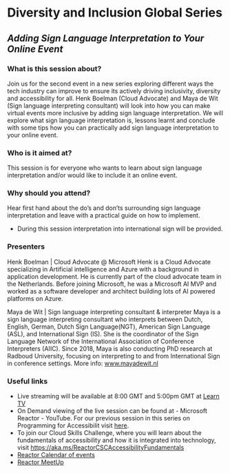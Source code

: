 #   Diversity and Inclusion Global Series   

## *Adding Sign Language Interpretation to Your Online Event*

### What is this session about?
Join us for the second event in a new series exploring different ways the tech industry can improve to ensure its actively driving inclusivity, diversity and accessibility for all. Henk Boelman (Cloud Advocate) and Maya de Wit (Sign language interpreting consultant) will look into how you can make virtual events more inclusive by adding sign language interpretation. We will explore what sign language interpretation is, lessons learnt and conclude with some tips how you can practically add sign language interpretation to your online event.

### Who is it aimed at?
This session is for everyone who wants to learn about sign language interpretation and/or would like to include it an online event.

### Why should you attend?
Hear first hand about the do’s and don’ts surrounding sign language interpretation and leave with a practical guide on how to implement.
* During this session interpretation into international sign will be provided.

### Presenters
Henk Boelman | Cloud Advocate @ Microsoft
Henk is a Cloud Advocate specializing in Artificial intelligence and Azure with a background in application development. He is currently part of the cloud advocate team in the Netherlands. Before joining Microsoft, he was a Microsoft AI MVP and worked as a software developer and architect building lots of AI powered platforms on Azure.

Maya de Wit | Sign language interpreting consultant & interpreter 
Maya is a sign language interpreting consultant who interprets between Dutch, English, German, Dutch Sign Language(NGT), American Sign Language (ASL), and International Sign (IS). She is the coordinator of the Sign Language Network of the International Association of Conference Interpreters (AIIC). Since 2018, Maya is also conducting PhD research at Radboud University, focusing on interpreting to and from International Sign in conference settings. More info: www.mayadewit.nl

### Useful links
- Live streaming will be available at 8:00 GMT and 5:00pm GMT at [Learn TV](https://aka.ms/learntv)
- On Demand viewing of the live session can be found at - Microsoft Reactor - YouTube. For our previous session in this series on Programming for Accessibilit visit [here](https://www.youtube.com/watch?v=29gvHPjXMDc&t=1645s). 
- To join our Cloud Skills Challenge, where you will learn about the fundamentals of accessibility and how it is integrated into technology, visit https://aka.ms/ReactorCSCAccessibilityFundamentals
- [Reactor Calendar of events](https://developer.microsoft.com/en-us/reactor/)
- [Reactor MeetUp](https://www.meetup.com/pro/microsoft-reactor/)

